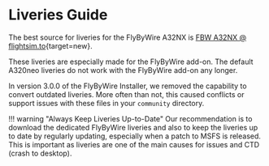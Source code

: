 # Liveries Guide

The best source for liveries for the FlyByWire A32NX is [FBW A32NX @ flightsim.to](https://flightsim.to/c/liveries/flybywire-a32nx/most-downloaded){target=new}.

These liveries are especially made for the FlyByWire add-on. The default A320neo liveries do not work with the FlyByWire add-on any longer.

In version 3.0.0 of the FlyByWire Installer, we removed the capability to convert outdated liveries. More often than not, this caused conflicts or support issues with these files in your `community` directory.

!!! warning "Always Keep Liveries Up-to-Date"
    Our recommendation is to download the dedicated FlyByWire liveries and also to keep the liveries up to date by regularly updating, especially when a patch to MSFS is released. This is important as liveries are one of the main causes for issues and CTD (crash to desktop).
